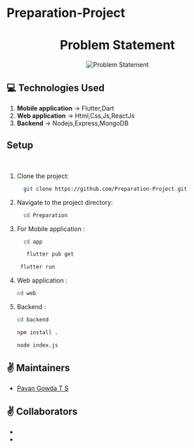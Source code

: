 # Preparation-Project

<div align="center">
 <span>
  <h1>Problem Statement</h1>
 <img src="https://github.com/pavants777/Preparation-Project/blob/main/Images/CLC.png" alt="Problem Statement" height="auto" />
 </span>
 </div>



## :computer: Technologies Used

1.  **Mobile application** -> Flutter,Dart
2.  **Web application** -> Html,Css,Js,ReactJs
3.  **Backend** -> Nodejs,Express,MongoDB 


## Setup

<br>

1. Clone the project:

    ```bash
      git clone https://github.com/Preparation-Project.git
    ```

2. Navigate to the project directory:

    ```bash
      cd Preparation
    ```
3. For Mobile application :
   ```bash
     cd app
   ```
   ```bash
      flutter pub get
    ```
   ```bash
    flutter run
    ```

4. Web application :
    ```bash
    cd web
    ```

5. Backend :
   ```bash
   cd backend
   ```
   ```bash
   npm install .
   ```
   ```bash
   node index.js
   ```


## :v: Maintainers

-   [Pavan Gowda T S](https://github.com/pavants777)

## :v: Collaborators 

-  
-  
